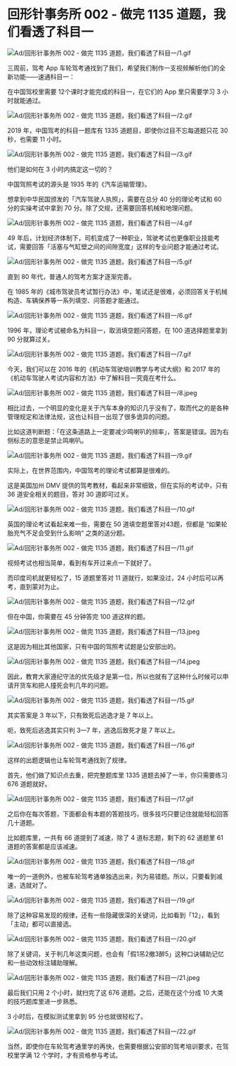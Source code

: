 # 回形针事务所 002 - 做完 1135 道题，我们看透了科目一

![Ad/回形针事务所 002 - 做完 1135 道题，我们看透了科目一/1.gif](https://cdn.jsdelivr.net/gh/ipaperclip-icu/static/image/文字稿/Ad/回形针事务所%20002%20-%20做完%201135%20道题，我们看透了科目一/1.gif)

三周前，驾考 App 车轮驾考通找到了我们，希望我们制作一支视频解析他们的全新功能——速通科目一：

在中国驾校里需要 12个课时才能完成的科目一，在它们的 App 里只需要学习 3 小时就能通过。

![Ad/回形针事务所 002 - 做完 1135 道题，我们看透了科目一/2.gif](https://cdn.jsdelivr.net/gh/ipaperclip-icu/static/image/文字稿/Ad/回形针事务所%20002%20-%20做完%201135%20道题，我们看透了科目一/2.gif)

2019 年，中国驾考的科目一题库有 1335 道题目，即使你过目不忘每道题只花 30 秒，也需要 11 小时。

![Ad/回形针事务所 002 - 做完 1135 道题，我们看透了科目一/3.gif](https://cdn.jsdelivr.net/gh/ipaperclip-icu/static/image/文字稿/Ad/回形针事务所%20002%20-%20做完%201135%20道题，我们看透了科目一/3.gif)

他们是如何在 3 小时内搞定这一切的？

中国驾照考试的源头是  1935 年的《汽车运输管理》。

想拿到中华民国颁发的「汽车驾驶人执照」，需要在总分 40 分的理论考试和 60 分的实操考试中拿到 70 分。除了交规，还需要回答机械和地理问题。

![Ad/回形针事务所 002 - 做完 1135 道题，我们看透了科目一/4.gif](https://cdn.jsdelivr.net/gh/ipaperclip-icu/static/image/文字稿/Ad/回形针事务所%20002%20-%20做完%201135%20道题，我们看透了科目一/4.gif)

49 年后，计划经济体制下，司机变成了一种职业，驾驶考试也更像职业技能考试，需要回答「活塞与气缸壁之间的间隙宽度」这样的专业问题才能通过考试。

![Ad/回形针事务所 002 - 做完 1135 道题，我们看透了科目一/5.gif](https://cdn.jsdelivr.net/gh/ipaperclip-icu/static/image/文字稿/Ad/回形针事务所%20002%20-%20做完%201135%20道题，我们看透了科目一/5.gif)

直到 80 年代，普通人的驾考方案才逐渐完善。

在 1985 年的《城市驾驶员考试暂行办法》中，笔试还是很难，必须回答关于机械构造、车辆保养等一系列填空、问答题才能通过。

![Ad/回形针事务所 002 - 做完 1135 道题，我们看透了科目一/6.gif](https://cdn.jsdelivr.net/gh/ipaperclip-icu/static/image/文字稿/Ad/回形针事务所%20002%20-%20做完%201135%20道题，我们看透了科目一/6.gif)

1996 年，理论考试被命名为科目一，取消填空题问答题，在 100 道选择题里拿到 90 分就算过关。

![Ad/回形针事务所 002 - 做完 1135 道题，我们看透了科目一/7.gif](https://cdn.jsdelivr.net/gh/ipaperclip-icu/static/image/文字稿/Ad/回形针事务所%20002%20-%20做完%201135%20道题，我们看透了科目一/7.gif)

今天，我们可以在 2016 年的《机动车驾驶培训教学与考试大纲》和 2017 年的《机动车驾驶人考试内容和方法》中了解科目一究竟在考什么。

![Ad/回形针事务所 002 - 做完 1135 道题，我们看透了科目一/8.jpeg](https://cdn.jsdelivr.net/gh/ipaperclip-icu/static/image/文字稿/Ad/回形针事务所%20002%20-%20做完%201135%20道题，我们看透了科目一/8.jpeg)

相比过去，一个明显的变化是关于汽车本身的知识几乎没有了，取而代之的是各种管理规定和法律法规，这也让科目一出现了很多诡异的问题。

比如这道判断题：「在这条道路上一定要减少鸣喇叭的频率」，答案是错误。因为右侧标志的意思是禁止鸣喇叭。

![Ad/回形针事务所 002 - 做完 1135 道题，我们看透了科目一/9.gif](https://cdn.jsdelivr.net/gh/ipaperclip-icu/static/image/文字稿/Ad/回形针事务所%20002%20-%20做完%201135%20道题，我们看透了科目一/9.gif)

实际上，在世界范围内，中国驾考的理论考试都算是很难的。

这是美国加州 DMV 提供的驾考教材，看起来非常细致，但在实际的考试中，只有 36 道安全相关的题目，答对 30 道即可过关。

![Ad/回形针事务所 002 - 做完 1135 道题，我们看透了科目一/10.gif](https://cdn.jsdelivr.net/gh/ipaperclip-icu/static/image/文字稿/Ad/回形针事务所%20002%20-%20做完%201135%20道题，我们看透了科目一/10.gif)

英国的理论考试看起来难一些，需要在 50 道填空题里答对43题，但都是 “如果轮胎充气不足会受到什么影响“ 之类的送分题。

![Ad/回形针事务所 002 - 做完 1135 道题，我们看透了科目一/11.gif](https://cdn.jsdelivr.net/gh/ipaperclip-icu/static/image/文字稿/Ad/回形针事务所%20002%20-%20做完%201135%20道题，我们看透了科目一/11.gif)

视频考试也相当简单，看到有车开过来点一下就好了。

而印度司机就更轻松了，15 道题里答对 11 道就行，如果没过，24 小时后可以再考，直到蒙对为止。

![Ad/回形针事务所 002 - 做完 1135 道题，我们看透了科目一/12.gif](https://cdn.jsdelivr.net/gh/ipaperclip-icu/static/image/文字稿/Ad/回形针事务所%20002%20-%20做完%201135%20道题，我们看透了科目一/12.gif)

但在中国，你需要在 45 分钟答完 100 道这样的题。

![Ad/回形针事务所 002 - 做完 1135 道题，我们看透了科目一/13.jpeg](https://cdn.jsdelivr.net/gh/ipaperclip-icu/static/image/文字稿/Ad/回形针事务所%20002%20-%20做完%201135%20道题，我们看透了科目一/13.jpeg)

这是因为相比其他国家，只有中国的驾照考试题是公安部出的。

![Ad/回形针事务所 002 - 做完 1135 道题，我们看透了科目一/14.jpeg](https://cdn.jsdelivr.net/gh/ipaperclip-icu/static/image/文字稿/Ad/回形针事务所%20002%20-%20做完%201135%20道题，我们看透了科目一/14.jpeg)

因此，教育大家遵纪守法的优先级才是第一位，所以也就有了这种什么时候可以申请开货车和把人撞死会判几年的问题。

![Ad/回形针事务所 002 - 做完 1135 道题，我们看透了科目一/15.gif](https://cdn.jsdelivr.net/gh/ipaperclip-icu/static/image/文字稿/Ad/回形针事务所%20002%20-%20做完%201135%20道题，我们看透了科目一/15.gif)

其实答案是 3 年以下，只有致死后逃逸才是 7 年以上。

呃，致死后逃逸其实只判 3—7 年，逃逸后致死才是 7 年以上。

![Ad/回形针事务所 002 - 做完 1135 道题，我们看透了科目一/16.gif](https://cdn.jsdelivr.net/gh/ipaperclip-icu/static/image/文字稿/Ad/回形针事务所%20002%20-%20做完%201135%20道题，我们看透了科目一/16.gif)

这样的出题逻辑也让车轮驾考通找到了规律。

首先，他们做了知识点去重，把完整题库里 1335 道题去掉了一半，你只需要练习 676 道题就好。

![Ad/回形针事务所 002 - 做完 1135 道题，我们看透了科目一/17.gif](https://cdn.jsdelivr.net/gh/ipaperclip-icu/static/image/文字稿/Ad/回形针事务所%20002%20-%20做完%201135%20道题，我们看透了科目一/17.gif)

之后你在每次答题，下面都会有本题的答题技巧，很多技巧只要记住就能轻松回答几十道题。

比如题库里，一共有 66 道提到了减速，除了 4 道标志题，剩下的 62 道题里 61 道题的答案都是应该减速。

![Ad/回形针事务所 002 - 做完 1135 道题，我们看透了科目一/18.gif](https://cdn.jsdelivr.net/gh/ipaperclip-icu/static/image/文字稿/Ad/回形针事务所%20002%20-%20做完%201135%20道题，我们看透了科目一/18.gif)

唯一的一道例外，也被车轮驾考通单独选出来，列为易错题。所以，只要看到减速，选就对了。

![Ad/回形针事务所 002 - 做完 1135 道题，我们看透了科目一/19.gif](https://cdn.jsdelivr.net/gh/ipaperclip-icu/static/image/文字稿/Ad/回形针事务所%20002%20-%20做完%201135%20道题，我们看透了科目一/19.gif)

除了这种容易发现的规律，还有一些隐藏很深的关键词，比如看到「12」，看到「主动」都可以直接选。

![Ad/回形针事务所 002 - 做完 1135 道题，我们看透了科目一/20.gif](https://cdn.jsdelivr.net/gh/ipaperclip-icu/static/image/文字稿/Ad/回形针事务所%20002%20-%20做完%201135%20道题，我们看透了科目一/20.gif)

除了关键词，关于判几年这类问题，也会有「假1吊2撤3醉5」这种口诀辅助记忆和一些动效标注辅助理解。

![Ad/回形针事务所 002 - 做完 1135 道题，我们看透了科目一/21.jpeg](https://cdn.jsdelivr.net/gh/ipaperclip-icu/static/image/文字稿/Ad/回形针事务所%20002%20-%20做完%201135%20道题，我们看透了科目一/21.jpeg)

最后我们只用 2 个小时，就扫完了这 676 道题。之后，还能在这个分成 10 大类的技巧题库里进一步熟悉。

3 小时后，在模拟测试里拿到 95 分也就很轻松了。

![Ad/回形针事务所 002 - 做完 1135 道题，我们看透了科目一/22.gif](https://cdn.jsdelivr.net/gh/ipaperclip-icu/static/image/文字稿/Ad/回形针事务所%20002%20-%20做完%201135%20道题，我们看透了科目一/22.gif)

当然，即使你在车轮驾考通里学的再快，也需要根据公安部的驾考培训要求，在驾校里学满 12 个学时，才有资格参与考试。
